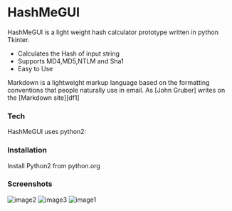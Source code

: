 # HashMeGUI


HashMeGUI is a light weight hash calculator prototype written in python Tkinter.

  - Calculates the Hash of input string
  - Supports MD4,MD5,NTLM and Sha1 
  - Easy to Use

Markdown is a lightweight markup language based on the formatting conventions that people naturally use in email.  As [John Gruber] writes on the [Markdown site][df1]


### Tech

HashMeGUI uses python2:


### Installation
Install Python2 from python.org 

### Screenshots
![image2](https://user-images.githubusercontent.com/61400637/93424758-486cc880-f8d6-11ea-801f-8dbf1f3745a7.png)
![image3](https://user-images.githubusercontent.com/61400637/93424761-499df580-f8d6-11ea-89a4-0728db14ac09.png)
![image1](https://user-images.githubusercontent.com/61400637/93424762-4a368c00-f8d6-11ea-8238-843705fb8aaa.png)



